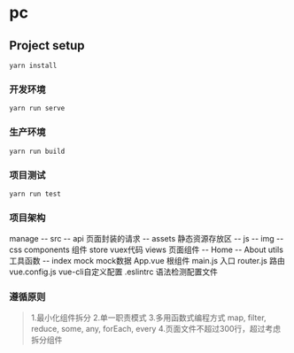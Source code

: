# pc

## Project setup
```
yarn install
```

### 开发环境
```
yarn run serve
```

### 生产环境
```
yarn run build
```

### 项目测试
```
yarn run test
```

### 项目架构
manage --
  src
  -- api 页面封装的请求
  -- assets 静态资源存放区
     -- js
     -- img
     -- css 
  components 组件
  store vuex代码
  views 页面组件
     -- Home
     -- About
  utils 工具函数
     -- index
  mock mock数据
  App.vue 根组件
  main.js 入口
  router.js 路由
  vue.config.js vue-cli自定义配置
  .eslintrc 语法检测配置文件

### 遵循原则
> 1.最小化组件拆分
> 2.单一职责模式
> 3.多用函数式编程方式 map, filter, reduce, some, any, forEach, every
> 4.页面文件不超过300行，超过考虑拆分组件